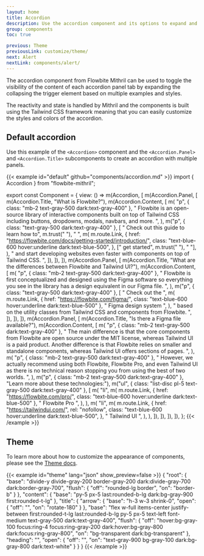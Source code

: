 ```yaml
---
layout: home
title: Accordion
description: Use the accordion component and its options to expand and collapse the content inside each panel based on state reactivity from Mithril and Tailwind CSS
group: components
toc: true

previous: Theme
previousLink: customize/theme/
next: Alert
nextLink: components/alert/
---
```


The accordion component from Flowbite Mithril can be used to toggle the visibility of the content of each accordion panel tab by expanding the collapsing the trigger element based on multiple examples and styles.

The reactivity and state is handled by Mithril and the components is built using the Tailwind CSS framework meaning that you can easily customize the styles and colors of the accordion.

## Default accordion

Use this example of the `<Accordion>` component and the `<Accordion.Panel>` and `<Accordion.Title>` subcomponents to create an accordion with multiple panels.

{{< example id="default" github="components/accordion.md" >}}
import { Accordion } from "flowbite-mithril";

export const Component = {
  view: () =>
    m(Accordion, [
      m(Accordion.Panel, [
        m(Accordion.Title, "What is Flowbite?"),
        m(Accordion.Content, [
          m(
            "p",
            { class: "mb-2 text-gray-500 dark:text-gray-400" },
            " Flowbite is an open-source library of interactive components built on top of Tailwind CSS including buttons, dropdowns, modals, navbars, and more. ",
          ),
          m("p", { class: "text-gray-500 dark:text-gray-400" }, [
            " Check out this guide to learn how to",
            m.trust("&nbsp;"),
            " ",
            m(
              m.route.Link,
              {
                href: "https://flowbite.com/docs/getting-started/introduction/",
                class: "text-blue-600 hover:underline dark:text-blue-500",
              },
              [" get started", m.trust("&nbsp;"), " "],
            ),
            " and start developing websites even faster with components on top of Tailwind CSS. ",
          ]),
        ]),
      ]),
      m(Accordion.Panel, [
        m(Accordion.Title, "What are the differences between Flowbite and Tailwind UI?"),
        m(Accordion.Content, [
          m(
            "p",
            { class: "mb-2 text-gray-500 dark:text-gray-400" },
            " Flowbite is first conceptualized and designed using the Figma software so everything you see in the library has a design equivalent in our Figma file. ",
          ),
          m("p", { class: "text-gray-500 dark:text-gray-400" }, [
            " Check out the ",
            m(
              m.route.Link,
              { href: "https://flowbite.com/figma/", class: "text-blue-600 hover:underline dark:text-blue-500" },
              " Figma design system ",
            ),
            " based on the utility classes from Tailwind CSS and components from Flowbite. ",
          ]),
        ]),
      ]),
      m(Accordion.Panel, [
        m(Accordion.Title, "Is there a Figma file available?"),
        m(Accordion.Content, [
          m(
            "p",
            { class: "mb-2 text-gray-500 dark:text-gray-400" },
            " The main difference is that the core components from Flowbite are open source under the MIT license, whereas Tailwind UI is a paid product. Another difference is that Flowbite relies on smaller and standalone components, whereas Tailwind UI offers sections of pages. ",
          ),
          m(
            "p",
            { class: "mb-2 text-gray-500 dark:text-gray-400" },
            " However, we actually recommend using both Flowbite, Flowbite Pro, and even Tailwind UI as there is no technical reason stopping you from using the best of two worlds. ",
          ),
          m("p", { class: "mb-2 text-gray-500 dark:text-gray-400" }, "Learn more about these technologies:"),
          m("ul", { class: "list-disc pl-5 text-gray-500 dark:text-gray-400" }, [
            m(
              "li",
              m(
                m.route.Link,
                { href: "https://flowbite.com/pro/", class: "text-blue-600 hover:underline dark:text-blue-500" },
                " Flowbite Pro ",
              ),
            ),
            m(
              "li",
              m(
                m.route.Link,
                {
                  href: "https://tailwindui.com/",
                  rel: "nofollow",
                  class: "text-blue-600 hover:underline dark:text-blue-500",
                },
                " Tailwind UI ",
              ),
            ),
          ]),
        ]),
      ]),
    ]),
};
{{< /example >}}

## Theme

To learn more about how to customize the appearance of components, please see the [Theme docs](https://alexferl.github.io/flowbite-mithril/customize/theme/).

{{< example id="theme" lang="json" show_preview=false >}}
{
  "root": {
    "base": "divide-y divide-gray-200 border-gray-200 dark:divide-gray-700 dark:border-gray-700",
    "flush": {
      "off": "rounded-lg border",
      "on": "border-b"
    }
  },
  "content": {
    "base": "py-5 px-5 last:rounded-b-lg dark:bg-gray-900 first:rounded-t-lg"
  },
  "title": {
    "arrow": {
      "base": "h-3 w-3 shrink-0",
      "open": {
        "off": "",
        "on": "rotate-180"
      }
    },
    "base": "flex w-full items-center justify-between first:rounded-t-lg last:rounded-b-lg py-5 px-5 text-left font-medium text-gray-500 dark:text-gray-400",
    "flush": {
      "off": "hover:bg-gray-100 focus:ring-4 focus:ring-gray-200 dark:hover:bg-gray-800 dark:focus:ring-gray-800",
      "on": "bg-transparent dark:bg-transparent"
    },
    "heading": "",
    "open": {
      "off": "",
      "on": "text-gray-900 bg-gray-100 dark:bg-gray-800 dark:text-white"
    }
  }
}
{{< /example >}}
